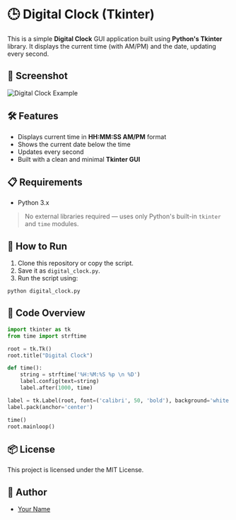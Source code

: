 # 🕒 Digital Clock (Tkinter)

This is a simple **Digital Clock** GUI application built using **Python's Tkinter** library. It displays the current time (with AM/PM) and the date, updating every second.

## 📸 Screenshot

![Digital Clock Example](https://via.placeholder.com/600x200.png?text=Digital+Clock+GUI)

## 🛠️ Features

- Displays current time in **HH:MM:SS AM/PM** format
- Shows the current date below the time
- Updates every second
- Built with a clean and minimal **Tkinter GUI**

## 📋 Requirements

- Python 3.x

> No external libraries required — uses only Python's built-in `tkinter` and `time` modules.

## 🚀 How to Run

1. Clone this repository or copy the script.
2. Save it as `digital_clock.py`.
3. Run the script using:

```bash
python digital_clock.py
```

## 🧾 Code Overview

```python
import tkinter as tk
from time import strftime

root = tk.Tk()
root.title("Digital Clock")

def time():
    string = strftime('%H:%M:%S %p \n %D')
    label.config(text=string)
    label.after(1000, time)

label = tk.Label(root, font=('calibri', 50, 'bold'), background='white', foreground='black')
label.pack(anchor='center')

time()
root.mainloop()
```

## 📦 License

This project is licensed under the MIT License.

## 👤 Author

- [Your Name](https://github.com/yourusername)
